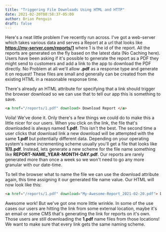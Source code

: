 ```yaml
---
title: "Triggering File Downloads Using HTML and HTTP"
date: 2021-02-20T08:58:37-05:00
author: Brian Penguin
draft: false
---
```


Here's a neat little problem I've recently run across. I've got a web-server which takes various data and serves a Report at a url that looks like **https://my-server.com/reports/1** where 1 is the id of the report. All the reports are generated on the fly based on the latest data (No Caching here). Users have been asking if it's possible to generate the report as a PDF they might send to customers and add a link to the app to download the PDF directly. No Problem at all we'll allow **.pdf** as a response type and generate it on request! These files are small and generally can be created from the existing HTML in a reasonable response time.

There's already an HTML attribute for specifying that a link should trigger the browser download so we can use that to tell our app this is something to save.
```html
<a href="/reports/1.pdf" download> Download Report </a>
```

Voila! We've done it. Only there's a few things we could do to make this a little nicer for our users. When you click on the link, the file that's downloaded is always named **1.pdf**. This isn't the best. The second time a user clicks that download link a new download will be attempted with the same **1.pdf** but potentially different data. Depending on your operating system's name incrementing scheme usually you'll get a file that looks like **1(1).pdf**. Instead, lets generate a new scheme for the file name something like **REPORT-NAME_YEAR-MONTH-DAY.pdf**. Our reports are rarely generated more than once a week so we won't need to go any more granular with our date-time.

To tell the browser what to name the file we can use the download attribute again, this time assigning it our generated file name value. Our HTML will now look like this:
```html
<a href="/reports/1.pdf" download="My-Awesome-Report_2021-02-20.pdf"> Download Report </a>
```

Awesome work! But we've got one more little wrinkle. In some of the use cases our users are hitting the link from some external location, maybe it's an email or some CMS that's generating the link for reports on it's own. Those users are still downloading the **1.pdf** name files from those locations! We want to make sure that every link gets the same naming scheme.
